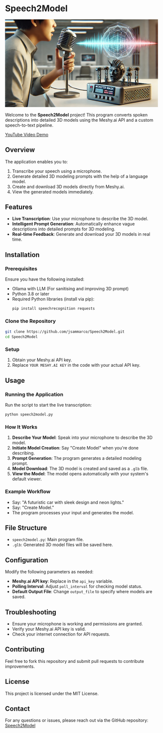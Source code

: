 # Speech2Model

![Speech2Model](https://github.com/jsammarco/Speech2Model/blob/13e88f3e0675b5322017eece348ce243f1dfab02/Speech2Model.jpg)

Welcome to the **Speech2Model** project! This program converts spoken descriptions into detailed 3D models using the Meshy.ai API and a custom speech-to-text pipeline.

[YouTube Video Demo](https://www.youtube.com/watch?v=QsCPulPY6uQ)

## Overview
The application enables you to:
1. Transcribe your speech using a microphone.
2. Generate detailed 3D modeling prompts with the help of a language model.
3. Create and download 3D models directly from Meshy.ai.
4. View the generated models immediately.

## Features
- **Live Transcription**: Use your microphone to describe the 3D model.
- **Intelligent Prompt Generation**: Automatically enhance vague descriptions into detailed prompts for 3D modeling.
- **Real-time Feedback**: Generate and download your 3D models in real time.

## Installation

### Prerequisites
Ensure you have the following installed:
- Ollama with LLM (For sanitising and improving 3D prompt)
- Python 3.8 or later
- Required Python libraries (install via pip):
  ```bash
  pip install speechrecognition requests
  ```

### Clone the Repository
```bash
git clone https://github.com/jsammarco/Speech2Model.git
cd Speech2Model
```

### Setup
1. Obtain your Meshy.ai API key.
2. Replace `YOUR MESHY.AI KEY` in the code with your actual API key.

## Usage

### Running the Application
Run the script to start the live transcription:
```bash
python speech2model.py
```

### How It Works
1. **Describe Your Model**: Speak into your microphone to describe the 3D model.
2. **Initiate Model Creation**: Say "Create Model" when you're done describing.
3. **Prompt Generation**: The program generates a detailed modeling prompt.
4. **Model Download**: The 3D model is created and saved as a `.glb` file.
5. **View the Model**: The model opens automatically with your system's default viewer.

### Example Workflow
- Say: "A futuristic car with sleek design and neon lights."
- Say: "Create Model."
- The program processes your input and generates the model.

## File Structure
- `speech2model.py`: Main program file.
- `.glb`: Generated 3D model files will be saved here.

## Configuration
Modify the following parameters as needed:
- **Meshy.ai API key**: Replace in the `api_key` variable.
- **Polling Interval**: Adjust `poll_interval` for checking model status.
- **Default Output File**: Change `output_file` to specify where models are saved.

## Troubleshooting
- Ensure your microphone is working and permissions are granted.
- Verify your Meshy.ai API key is valid.
- Check your internet connection for API requests.

## Contributing
Feel free to fork this repository and submit pull requests to contribute improvements.

## License
This project is licensed under the MIT License.

## Contact
For any questions or issues, please reach out via the GitHub repository: [Speech2Model](https://github.com/jsammarco/Speech2Model)
